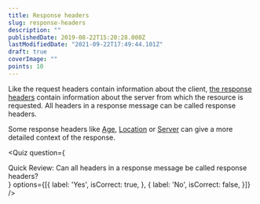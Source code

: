 ```yaml
---
title: Response headers
slug: response-headers
description: ""
publishedDate: 2019-08-22T15:20:28.000Z
lastModifiedDate: "2021-09-22T17:49:44.101Z"
draft: true
coverImage: ""
points: 10
---
```


Like the request headers contain information about the client, [the response headers](https://developer.mozilla.org/en-US/docs/Glossary/Response_header) contain information about the server from which the resource is requested. All headers in a response message can be called response headers.

Some response headers like [Age](https://developer.mozilla.org/en-US/docs/Web/HTTP/Headers/Age), [Location](https://developer.mozilla.org/en-US/docs/Web/HTTP/Headers/Location) or [Server](https://developer.mozilla.org/en-US/docs/Web/HTTP/Headers/Server) can give a more detailed context of the response.

<Quiz
  question={
    <div><span tw="font-semibold">Quick Review:</span> Can all headers in a response message be called response headers?</div>
  }
  options={[{
    label: 'Yes',
    isCorrect: true,
  }, {
    label: 'No',
    isCorrect: false,
  }]}
/>
